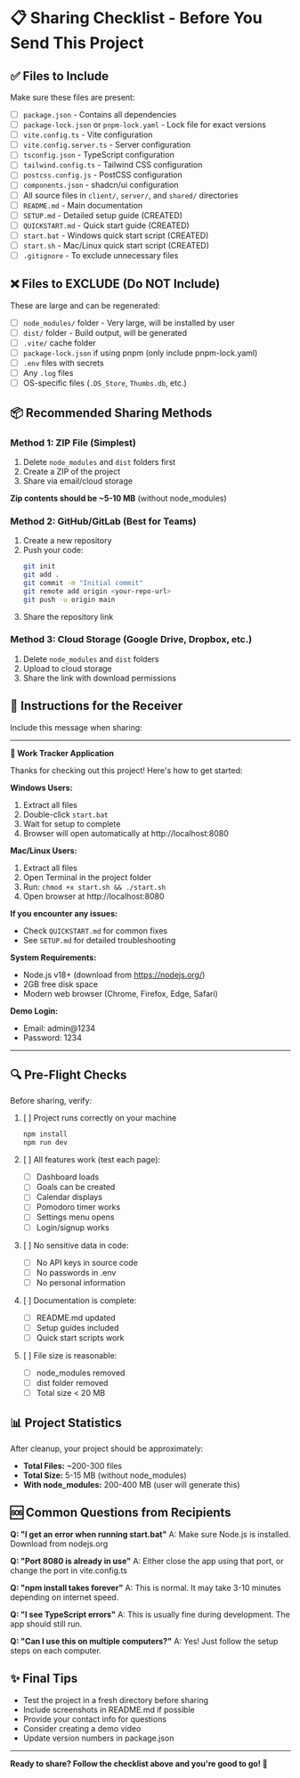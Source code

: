 # 📋 Sharing Checklist - Before You Send This Project

## ✅ Files to Include

Make sure these files are present:

- [ ] `package.json` - Contains all dependencies
- [ ] `package-lock.json` or `pnpm-lock.yaml` - Lock file for exact versions
- [ ] `vite.config.ts` - Vite configuration
- [ ] `vite.config.server.ts` - Server configuration
- [ ] `tsconfig.json` - TypeScript configuration
- [ ] `tailwind.config.ts` - Tailwind CSS configuration
- [ ] `postcss.config.js` - PostCSS configuration
- [ ] `components.json` - shadcn/ui configuration
- [ ] All source files in `client/`, `server/`, and `shared/` directories
- [ ] `README.md` - Main documentation
- [ ] `SETUP.md` - Detailed setup guide (CREATED)
- [ ] `QUICKSTART.md` - Quick start guide (CREATED)
- [ ] `start.bat` - Windows quick start script (CREATED)
- [ ] `start.sh` - Mac/Linux quick start script (CREATED)
- [ ] `.gitignore` - To exclude unnecessary files

## ❌ Files to EXCLUDE (Do NOT Include)

These are large and can be regenerated:

- [ ] `node_modules/` folder - Very large, will be installed by user
- [ ] `dist/` folder - Build output, will be generated
- [ ] `.vite/` cache folder
- [ ] `package-lock.json` if using pnpm (only include pnpm-lock.yaml)
- [ ] `.env` files with secrets
- [ ] Any `.log` files
- [ ] OS-specific files (`.DS_Store`, `Thumbs.db`, etc.)

## 📦 Recommended Sharing Methods

### Method 1: ZIP File (Simplest)

1. Delete `node_modules` and `dist` folders first
2. Create a ZIP of the project
3. Share via email/cloud storage

**Zip contents should be ~5-10 MB** (without node_modules)

### Method 2: GitHub/GitLab (Best for Teams)

1. Create a new repository
2. Push your code:
   ```bash
   git init
   git add .
   git commit -m "Initial commit"
   git remote add origin <your-repo-url>
   git push -u origin main
   ```
3. Share the repository link

### Method 3: Cloud Storage (Google Drive, Dropbox, etc.)

1. Delete `node_modules` and `dist` folders
2. Upload to cloud storage
3. Share the link with download permissions

## 📝 Instructions for the Receiver

Include this message when sharing:

---

**🚀 Work Tracker Application**

Thanks for checking out this project! Here's how to get started:

**Windows Users:**
1. Extract all files
2. Double-click `start.bat`
3. Wait for setup to complete
4. Browser will open automatically at http://localhost:8080

**Mac/Linux Users:**
1. Extract all files
2. Open Terminal in the project folder
3. Run: `chmod +x start.sh && ./start.sh`
4. Open browser at http://localhost:8080

**If you encounter any issues:**
- Check `QUICKSTART.md` for common fixes
- See `SETUP.md` for detailed troubleshooting

**System Requirements:**
- Node.js v18+ (download from https://nodejs.org/)
- 2GB free disk space
- Modern web browser (Chrome, Firefox, Edge, Safari)

**Demo Login:**
- Email: admin@1234
- Password: 1234

---

## 🔍 Pre-Flight Checks

Before sharing, verify:

1. [ ] Project runs correctly on your machine
   ```bash
   npm install
   npm run dev
   ```

2. [ ] All features work (test each page):
   - [ ] Dashboard loads
   - [ ] Goals can be created
   - [ ] Calendar displays
   - [ ] Pomodoro timer works
   - [ ] Settings menu opens
   - [ ] Login/signup works

3. [ ] No sensitive data in code:
   - [ ] No API keys in source code
   - [ ] No passwords in .env
   - [ ] No personal information

4. [ ] Documentation is complete:
   - [ ] README.md updated
   - [ ] Setup guides included
   - [ ] Quick start scripts work

5. [ ] File size is reasonable:
   - [ ] node_modules removed
   - [ ] dist folder removed
   - [ ] Total size < 20 MB

## 📊 Project Statistics

After cleanup, your project should be approximately:

- **Total Files:** ~200-300 files
- **Total Size:** 5-15 MB (without node_modules)
- **With node_modules:** 200-400 MB (user will generate this)

## 🆘 Common Questions from Recipients

**Q: "I get an error when running start.bat"**
A: Make sure Node.js is installed. Download from nodejs.org

**Q: "Port 8080 is already in use"**
A: Either close the app using that port, or change the port in vite.config.ts

**Q: "npm install takes forever"**
A: This is normal. It may take 3-10 minutes depending on internet speed.

**Q: "I see TypeScript errors"**
A: This is usually fine during development. The app should still run.

**Q: "Can I use this on multiple computers?"**
A: Yes! Just follow the setup steps on each computer.

## ✨ Final Tips

- Test the project in a fresh directory before sharing
- Include screenshots in README.md if possible
- Provide your contact info for questions
- Consider creating a demo video
- Update version numbers in package.json

---

**Ready to share? Follow the checklist above and you're good to go! 🎉**
